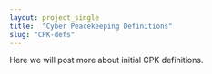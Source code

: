 ```yaml
---
layout: project_single
title:  "Cyber Peacekeeping Definitions"
slug: "CPK-defs"
---
```

Here we will post more about initial CPK definitions.
